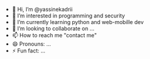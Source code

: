 - 👋 Hi, I’m @yassinekadrii
- 👀 I’m interested in programming and security 
- 🌱 I’m currently learning python and web-mobille dev 
- 💞️ I’m looking to collaborate on ...
- 📫 How to reach me "contact me"
- 😄 Pronouns: ...
- ⚡ Fun fact: ...

<!---
yassinekadrii/yassinekadrii is a ✨ special ✨ repository because its `README.md` (this file) appears on your GitHub profile.
You can click the Preview link to take a look at your changes.
--->
